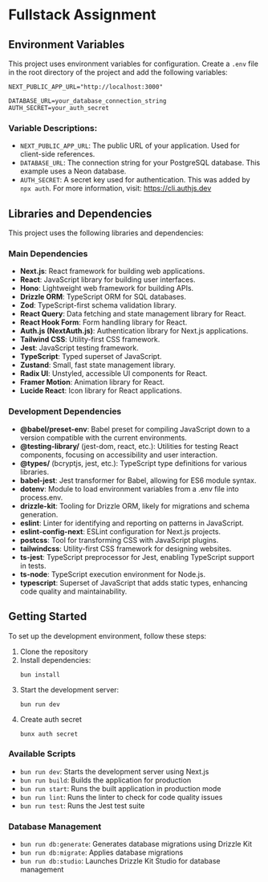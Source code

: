 # Fullstack Assignment

## Environment Variables

This project uses environment variables for configuration. Create a `.env` file in the root directory of the project and add the following variables:

```
NEXT_PUBLIC_APP_URL="http://localhost:3000"

DATABASE_URL=your_database_connection_string
AUTH_SECRET=your_auth_secret
```

### Variable Descriptions:

- `NEXT_PUBLIC_APP_URL`: The public URL of your application. Used for client-side references.
- `DATABASE_URL`: The connection string for your PostgreSQL database. This example uses a Neon database.
- `AUTH_SECRET`: A secret key used for authentication. This was added by `npx auth`. For more information, visit: https://cli.authjs.dev

## Libraries and Dependencies

This project uses the following libraries and dependencies:

### Main Dependencies

* **Next.js**: React framework for building web applications.
* **React**: JavaScript library for building user interfaces.
* **Hono**: Lightweight web framework for building APIs.
* **Drizzle ORM**: TypeScript ORM for SQL databases.
* **Zod**: TypeScript-first schema validation library.
* **React Query**: Data fetching and state management library for React.
* **React Hook Form**: Form handling library for React.
* **Auth.js (NextAuth.js)**: Authentication library for Next.js applications.
* **Tailwind CSS**: Utility-first CSS framework.
* **Jest**: JavaScript testing framework.
* **TypeScript**: Typed superset of JavaScript.
* **Zustand**: Small, fast state management library.
* **Radix UI**: Unstyled, accessible UI components for React.
* **Framer Motion**: Animation library for React.
* **Lucide React**: Icon library for React applications.

### Development Dependencies

* **@babel/preset-env**: Babel preset for compiling JavaScript down to a version compatible with the current environments.
* **@testing-library/** (jest-dom, react, etc.): Utilities for testing React components, focusing on accessibility and user interaction.
* **@types/** (bcryptjs, jest, etc.): TypeScript type definitions for various libraries.
* **babel-jest**: Jest transformer for Babel, allowing for ES6 module syntax.
* **dotenv**: Module to load environment variables from a .env file into process.env.
* **drizzle-kit**: Tooling for Drizzle ORM, likely for migrations and schema generation.
* **eslint**: Linter for identifying and reporting on patterns in JavaScript.
* **eslint-config-next**: ESLint configuration for Next.js projects.
* **postcss**: Tool for transforming CSS with JavaScript plugins.
* **tailwindcss**: Utility-first CSS framework for designing websites.
* **ts-jest**: TypeScript preprocessor for Jest, enabling TypeScript support in tests.
* **ts-node**: TypeScript execution environment for Node.js.
* **typescript**: Superset of JavaScript that adds static types, enhancing code quality and maintainability.

## Getting Started

To set up the development environment, follow these steps:

1. Clone the repository
2. Install dependencies:
   ```
   bun install 
   ```
3. Start the development server:
   ```
   bun run dev
   ```
4. Create auth secret
   ```
   bunx auth secret
   ```
   
### Available Scripts

- `bun run dev`: Starts the development server using Next.js
- `bun run build`: Builds the application for production
- `bun run start`: Runs the built application in production mode
- `bun run lint`: Runs the linter to check for code quality issues
- `bun run test`: Runs the Jest test suite

### Database Management

- `bun run db:generate`: Generates database migrations using Drizzle Kit
- `bun run db:migrate`: Applies database migrations
- `bun run db:studio`: Launches Drizzle Kit Studio for database management

